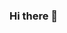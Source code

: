 ### Hi there 👋

<!--
**Phanhaia/Phanhaia** is a ✨ _special_ ✨ repository because its `README.md` (this file) appears on your GitHub profile.

Here are some ideas to get you started:

 Meu nome é Pedro henrique tenho 17 anos ,sou estudante, não estou trabalhando ainda,não tenho nenhuma doença,
 jogo bola.
